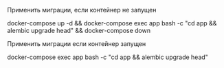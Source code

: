 
Применить миграции, если контейнер не запущен

docker-compose up -d && docker-compose exec app bash -c "cd app && alembic upgrade head" && docker-compose down

Применить миграции если контейнер запущен

docker-compose exec app bash -c "cd app && alembic upgrade head"